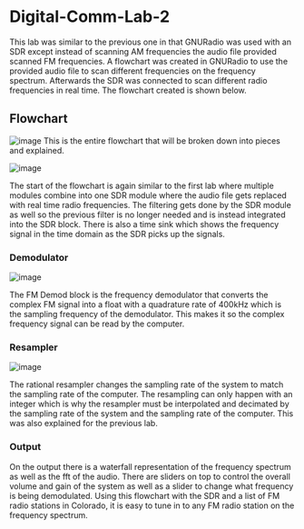 # Digital-Comm-Lab-2
This lab was similar to the previous one in that GNURadio was used with an SDR except instead of scanning AM frequencies the audio file provided scanned FM frequencies. A flowchart was created in GNURadio to use the provided audio file to scan different frequencies on the frequency spectrum. Afterwards the SDR was connected to scan different radio frequencies in real time. The flowchart created is shown below.
## Flowchart
![image](https://github.com/blee0730/Digital-Comm-Lab-2/assets/130094173/e246764e-a6f0-4979-b66a-15bef7bf93e1)
This is the entire flowchart that will be broken down into pieces and explained.

![image](https://github.com/blee0730/Digital-Comm-Lab-2/assets/130094173/8cc2eb71-0c61-4b89-8605-d56bd6bcd533)

The start of the flowchart is again similar to the first lab where multiple modules combine into one SDR module where the audio file gets replaced with real time radio frequencies. The filtering gets done by the SDR module as well so the previous filter is no longer needed and is instead integrated into the SDR block. There is also a time sink which shows the frequency signal in the time domain as the SDR picks up the signals.
### Demodulator
![image](https://github.com/blee0730/Digital-Comm-Lab-2/assets/130094173/aefb3ce1-c10d-49d1-8068-97e19fb9a71a)

The FM Demod block is the frequency demodulator that converts the complex FM signal into a float with a quadrature rate of 400kHz which is the sampling frequency of the demodulator. This makes it so the complex frequency signal can be read by the computer.
### Resampler
![image](https://github.com/blee0730/Digital-Comm-Lab-2/assets/130094173/9fbe3b38-6425-49e0-93bc-baa813d24585)

The rational resampler changes the sampling rate of the system to match the sampling rate of the computer. The resampling can only happen with an integer which is why the resampler must be interpolated and decimated by the sampling rate of the system and the sampling rate of the computer. This was also explained for the previous lab.
### Output

On the output there is a waterfall representation of the frequency spectrum as well as the fft of the audio. There are sliders on top to control the overall volume and gain of the system as well as a slider to change what frequency is being demodulated. Using this flowchart with the SDR and a list of FM radio stations in Colorado, it is easy to tune in to any FM radio station on the frequency spectrum.
